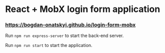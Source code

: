 # React + MobX login form application

### https://bogdan-onatskyi.github.io/login-form-mobx

Run ```npm run express-server``` to start the back-end server.

Run ```npm run start``` to start the application.
